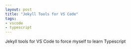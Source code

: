 ```yaml
---
layout: post
title: "Jekyll Tools for VS Code"
tags:
- vscode
- typescript
---
```


Jekyll tools for VS Code to force myself to learn Typescript
